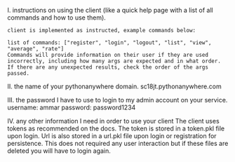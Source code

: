 
I. instructions on using the client (like a quick help page with a list of all commands
and how to use them).

    client is implemented as instructed, example commands below:

    list of commands: ["register", "login", "logout", "list", "view", "average", "rate"]
    Commands will provide information on their user if they are used incorrectly, including how many args are expected and in what order. If there are any unexpected results, check the order of the args passed.

II. the name of your pythonanywhere domain.
    sc18jt.pythonanywhere.com

III. the password I have to use to login to my admin account on your service.
    username: ammar
    password: password1234

IV. any other information I need in order to use your client
    The client uses tokens as recommended on the docs. The token is stored in a token.pkl file upon login. Url is also stored in a url.pkl file upon login or registration for persistence. This does not required any user interaction but if these files are deleted you will have to login again.
